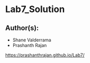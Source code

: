 # Lab7_Solution

## Author(s):
- Shane Valderrama
- Prashanth Rajan

https://prashanthrajan.github.io/Lab7/
